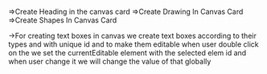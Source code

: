 <!-- ! Features -->
=>Create Heading in the canvas card
=>Create Drawing In Canvas Card
=>Create Shapes In Canvas Card

<!-- ! Implementation -->
->For creating text boxes in canvas we create text boxes according to their types and with unique id and to make them editable when user double click on the we set the currentEditable element with the selected elem id and when user change it we will change the value of that globally